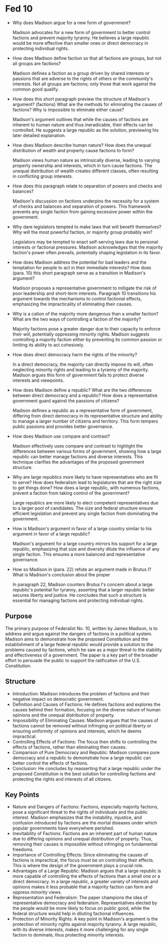 # Fed 10

- Why does Madison argue for a new form of government?

    Madison advocates for a new form of government to better control factions and prevent majority tyranny. He believes a large republic would be more effective than smaller ones or direct democracy in protecting individual rights.

- How does Madison define faction so that all factions are groups, but not all groups are factions?

    Madison defines a faction as a group driven by shared interests or passions that are adverse to the rights of others or the community's interests. Not all groups are factions; only those that work against the common good qualify.

- How does this short paragraph preview the structure of Madison's argument? (factions) What are the methods for eliminating the causes of factions? Why is impossible to eliminate either cause?

    Madison's argument outlines that while the causes of factions are inherent to human nature and thus ineradicable, their effects can be controlled. He suggests a large republic as the solution, previewing his later detailed explanation.

- How does Madison describe human nature? How does the unequal distribution of wealth and property cause factions to form?

    Madison views human nature as intrinsically diverse, leading to varying property ownership and interests, which in turn cause factions. The unequal distribution of wealth creates different classes, often resulting in conflicting group interests.

- How does this paragraph relate to separation of powers and checks and balances?

    Madison's discussion on factions underpins the necessity for a system of checks and balances and separation of powers. This framework prevents any single faction from gaining excessive power within the government.

- Why dare legislators tempted to make laws that will benefit themselves? Why will the most powerful faction, or majority group probably win?

    Legislators may be tempted to enact self-serving laws due to personal interests or factional pressures. Madison acknowledges that the majority faction's power often prevails, potentially shaping legislation in its favor.

- How does Madison address the potential for bad leaders and the temptation for people to act in their immediate interests? How does (para. 10) this short paragraph serve as a transition in Madison's argument?

    Madison proposes a representative government to mitigate the risk of poor leadership and short-term interests. Paragraph 10 transitions his argument towards the mechanisms to control factional effects, emphasizing the impracticality of eliminating their causes.

- Why is a cation of the majority more dangerous than a smaller faction? What are the two ways of controlling a faction of the majority?

    Majority factions pose a greater danger due to their capacity to enforce their will, potentially oppressing minority rights. Madison suggests controlling a majority faction either by preventing its common passion or limiting its ability to act cohesively.

- How does direct democracy harm the rights of the minority?

    In a direct democracy, the majority can directly impose its will, often neglecting minority rights and leading to a tyranny of the majority. Madison argues this form of government fails to protect diverse interests and viewpoints.

- How does Madison define a republic? What are the two differences between direct democracy and a republic? How does a representative government guard against the passions of citizens?

    Madison defines a republic as a representative form of government, differing from direct democracy in its representative structure and ability to manage a larger number of citizens and territory. This form tempers public passions and provides better governance.

- How does Madison use compare and contrast?

    Madison effectively uses compare and contrast to highlight the differences between various forms of government, showing how a large republic can better manage factions and diverse interests. This technique clarifies the advantages of the proposed government structure.

- Why are large republics more likely to have representatives who are fit to serve? How does federalism lead to legislatures that are the right size to get things done? How does a large republic, with numerous factions, prevent a faction from taking control of the government?

    Large republics are more likely to elect competent representatives due to a larger pool of candidates. The size and federal structure ensure efficient legislation and prevent any single faction from dominating the government.

- How is Madison's argument in favor of a large country similar to his argument in favor of a large republic?

    Madison's argument for a large country mirrors his support for a large republic, emphasizing that size and diversity dilute the influence of any single faction. This ensures a more balanced and representative governance.

- How so Madison in (para. 22) refute an argument made in Brutus I? What is Madison's conclusion about the proper

    In paragraph 22, Madison counters Brutus I's concern about a large republic's potential for tyranny, asserting that a larger republic better secures liberty and justice. He concludes that such a structure is essential for managing factions and protecting individual rights.

## Purpose

The primary purpose of Federalist No. 10, written by James Madison, is to address and argue against the dangers of factions in a political system. Madison aims to demonstrate how the proposed Constitution and the establishment of a large federal republic would provide a solution to the problems caused by factions, which he saw as a major threat to the stability and effectiveness of a government. The paper is a key part of the broader effort to persuade the public to support the ratification of the U.S. Constitution.

## Structure

- Introduction: Madison introduces the problem of factions and their negative impact on democratic government.
- Definition and Causes of Factions: He defines factions and explores the causes behind their formation, focusing on the diverse nature of human opinions and the unequal distribution of property.
- Impossibility of Eliminating Causes: Madison argues that the causes of factions cannot be removed without infringing on political liberty or ensuring uniformity of opinions and interests, which he deems impractical.
- Controlling Effects of Factions: The focus then shifts to controlling the effects of factions, rather than eliminating their causes.
- Comparison of Pure Democracy and Republic: Madison compares pure democracy and a republic to demonstrate how a large republic can better control the effects of factions.
- Conclusion: He concludes by reasserting that a large republic under the proposed Constitution is the best solution for controlling factions and protecting the rights and interests of all citizens.

## Key Points

- Nature and Dangers of Factions: Factions, especially majority factions, pose a significant threat to the rights of individuals and the public interest. Madison emphasizes that the instability, injustice, and confusion introduced by factions are the mortal diseases under which popular governments have everywhere perished.
- Inevitability of Factions: Factions are an inherent part of human nature due to differing opinions and unequal distribution of property. Thus, removing their causes is impossible without infringing on fundamental freedoms.
- Importance of Controlling Effects: Since eliminating the causes of factions is impractical, the focus must be on controlling their effects. This is where the design of the government plays a crucial role.
- Advantages of a Large Republic: Madison argues that a large republic is more capable of controlling the effects of factions than a small one or a direct democracy. In a large republic, a greater variety of interests and opinions makes it less probable that a majority faction can form and oppress minority views.
- Representation and Federalism: The paper champions the idea of representative democracy and federalism. Representatives elected by the people would be more likely to focus on public good, while the federal structure would help in diluting factional influences.
- Protection of Minority Rights: A key point in Madison's argument is the protection of minority rights against majority tyranny. A large republic, with its diverse interests, makes it more challenging for any single faction to dominate, thus protecting minority interests.